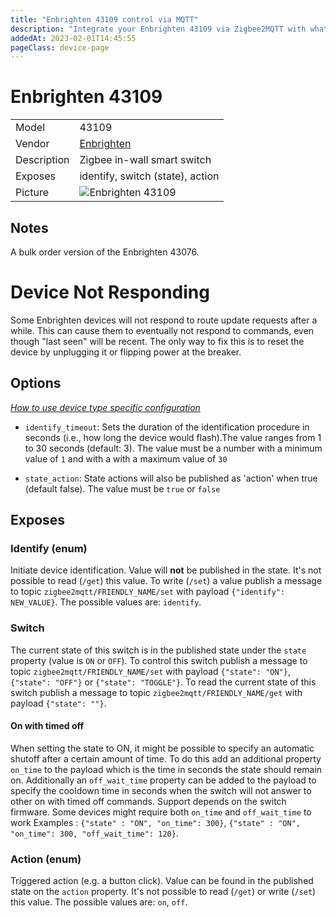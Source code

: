 ```yaml
---
title: "Enbrighten 43109 control via MQTT"
description: "Integrate your Enbrighten 43109 via Zigbee2MQTT with whatever smart home infrastructure you are using without the vendor's bridge or gateway."
addedAt: 2023-02-01T14:45:55
pageClass: device-page
---
```


<!-- !!!! -->
<!-- ATTENTION: This file is auto-generated through docgen! -->
<!-- You can only edit the "Notes"-Section between the two comment lines "Notes BEGIN" and "Notes END". -->
<!-- Do not use h1 or h2 heading within "## Notes"-Section. -->
<!-- !!!! -->

# Enbrighten 43109

|     |     |
|-----|-----|
| Model | 43109  |
| Vendor  | [Enbrighten](/supported-devices/#v=Enbrighten)  |
| Description | Zigbee in-wall smart switch |
| Exposes | identify, switch (state), action |
| Picture | ![Enbrighten 43109](https://www.zigbee2mqtt.io/images/devices/43109.png) |


<!-- Notes BEGIN: You can edit here. Add "## Notes" headline if not already present. -->
## Notes
A bulk order version of the Enbrighten 43076.

# Device Not Responding

Some Enbrighten devices will not respond to route update requests after a while. This can cause them to eventually not respond to commands, even though "last seen" will be recent. The only way to fix this is to reset the device by unplugging it or flipping power at the breaker.
<!-- Notes END: Do not edit below this line -->



## Options
*[How to use device type specific configuration](../guide/configuration/devices-groups.md#specific-device-options)*

* `identify_timeout`: Sets the duration of the identification procedure in seconds (i.e., how long the device would flash).The value ranges from 1 to 30 seconds (default: 3). The value must be a number with a minimum value of `1` and with a with a maximum value of `30`

* `state_action`: State actions will also be published as 'action' when true (default false). The value must be `true` or `false`


## Exposes

### Identify (enum)
Initiate device identification.
Value will **not** be published in the state.
It's not possible to read (`/get`) this value.
To write (`/set`) a value publish a message to topic `zigbee2mqtt/FRIENDLY_NAME/set` with payload `{"identify": NEW_VALUE}`.
The possible values are: `identify`.

### Switch 
The current state of this switch is in the published state under the `state` property (value is `ON` or `OFF`).
To control this switch publish a message to topic `zigbee2mqtt/FRIENDLY_NAME/set` with payload `{"state": "ON"}`, `{"state": "OFF"}` or `{"state": "TOGGLE"}`.
To read the current state of this switch publish a message to topic `zigbee2mqtt/FRIENDLY_NAME/get` with payload `{"state": ""}`.

#### On with timed off
When setting the state to ON, it might be possible to specify an automatic shutoff after a certain amount of time. To do this add an additional property `on_time` to the payload which is the time in seconds the state should remain on.
Additionally an `off_wait_time` property can be added to the payload to specify the cooldown time in seconds when the switch will not answer to other on with timed off commands.
Support depends on the switch firmware. Some devices might require both `on_time` and `off_wait_time` to work
Examples : `{"state" : "ON", "on_time": 300}`, `{"state" : "ON", "on_time": 300, "off_wait_time": 120}`.

### Action (enum)
Triggered action (e.g. a button click).
Value can be found in the published state on the `action` property.
It's not possible to read (`/get`) or write (`/set`) this value.
The possible values are: `on`, `off`.

